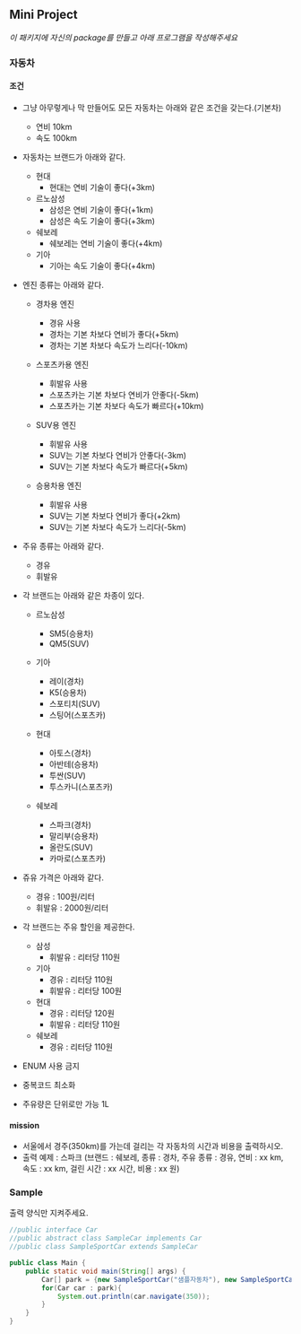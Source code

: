 ## Mini Project

*이 패키지에 자신의 package를 만들고 아래 프로그램을 작성해주세요*

### 자동차

#### 조건

- 그냥 아무렇게나 막 만들어도 모든 자동차는 아래와 같은 조건을 갖는다.(기본차)
    - 연비 10km
    - 속도 100km

- 자동차는 브랜드가 아래와 같다.
    - 현대
        - 현대는 연비 기술이 좋다(+3km)
    - 르노삼성
        - 삼성은 연비 기술이 좋다(+1km)
        - 삼성은 속도 기술이 좋다(+3km)
    - 쉐보레
        - 쉐보레는 연비 기술이 좋다(+4km)
    - 기아
        - 기아는 속도 기술이 좋다(+4km)
    
- 엔진 종류는 아래와 같다.
    - 경차용 엔진
        - 경유 사용
        - 경차는 기본 차보다 연비가 좋다(+5km)
        - 경차는 기본 차보다 속도가 느리다(-10km)
    - 스포츠카용 엔진
        - 휘발유 사용
        - 스포츠카는 기본 차보다 연비가 안좋다(-5km)
        - 스포츠카는 기본 차보다 속도가 빠르다(+10km)
    - SUV용 엔진
        - 휘발유 사용
        - SUV는 기본 차보다 연비가 안좋다(-3km)
        - SUV는 기본 차보다 속도가 빠르다(+5km)
        
    - 승용차용 엔진
        - 휘발유 사용
        - SUV는 기본 차보다 연비가 좋다(+2km)
        - SUV는 기본 차보다 속도가 느리다(-5km)
    
- 주유 종류는 아래와 같다.
    - 경유
    - 휘발유
    
- 각 브랜드는 아래와 같은 차종이 있다.

    - 르노삼성
        - SM5(승용차)
        - QM5(SUV)
    
    - 기아
    
        - 레이(경차)
        - K5(승용차)
        - 스포티치(SUV)
        - 스팅어(스포츠카)
    
    - 현대
    
        - 아토스(경차)
        - 아반테(승용차)
        - 투싼(SUV)
        - 투스카니(스포츠카)
        
    - 쉐보레 
        - 스파크(경차)
        - 말리부(승용차)
        - 올란도(SUV)
        - 카마로(스포츠카)
        
- 쥬유 가격은 아래와 같다.

    - 경유 : 100원/리터
    - 휘발유 : 2000원/리터
    
- 각 브랜드는 주유 할인을 제공한다.

    - 삼성
        - 휘발유 : 리터당 110원
    - 기아
        - 경유 : 리터당 110원
        - 휘발유 : 리터당 100원
    - 현대
        - 경유 : 리터당 120원
        - 휘발유 : 리터당 110원
    - 쉐보레
        - 경유 : 리터당 110원
        
        
- ENUM 사용 금지
- 중복코드 최소화
- 주유량은 단위로만 가능 1L

#### mission

- 서울에서 경주(350km)를 가는데 걸리는 각 자동차의 시간과 비용을 출력하시오.
- 출력 예제 : 스파크 (브랜드 : 쉐보레, 종류 : 경차, 주유 종류 : 경유, 연비 : xx km, 속도 : xx km, 걸린 시간 : xx 시간, 비용 : xx 원)

### Sample

출력 양식만 지켜주세요.

```java
//public interface Car
//public abstract class SampleCar implements Car
//public class SampleSportCar extends SampleCar

public class Main {
    public static void main(String[] args) {
        Car[] park = {new SampleSportCar("샘플자동차"), new SampleSportCar("샘플자동차2")};
        for(Car car : park){
            System.out.println(car.navigate(350));
        }
    }
}
```